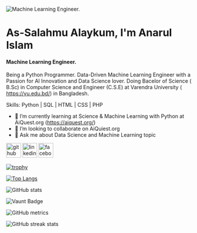 ![Machine Learning Engineer.](https://media.licdn.com/dms/image/v2/D5616AQHSuL70F3Oxrw/profile-displaybackgroundimage-shrink_350_1400/profile-displaybackgroundimage-shrink_350_1400/0/1715699610169?e=1732752000&v=beta&t=_fRzreh6HHCwtmf6g6Nz29sQsgeMsJePEN7G7NN4j6I)
# As-Salahmu Alaykum, I'm Anarul Islam
#### Machine Learning Engineer.


Being a Python Programmer. Data-Driven Machine Learning Engineer with a Passion for AI Innovation and Data Science lover. Doing Bacelor of Science ( B.Sc) in Computer Science and Engineer (C.S.E) at Varendra University ( https://vu.edu.bd/) in Bangladesh.

Skills: Python | SQL | HTML | CSS |  PHP

- 🌱 I’m currently learning at Science & Machine Learning with Python at AiQuest.org (https://aiquest.org/) 
- 👯 I’m looking to collaborate on AiQuiest.org 
- 💬 Ask me about Data Science and Machine Learning topic 


[<img src='https://cdn.jsdelivr.net/npm/simple-icons@3.0.1/icons/github.svg' alt='github' height='40'>](https://github.com/Anarulislam10)  [<img src='https://cdn.jsdelivr.net/npm/simple-icons@3.0.1/icons/linkedin.svg' alt='linkedin' height='40'>](https://www.linkedin.com/in/https://www.linkedin.com/in/islamanarul//)  [<img src='https://cdn.jsdelivr.net/npm/simple-icons@3.0.1/icons/facebook.svg' alt='facebook' height='40'>](https://www.facebook.com/https://www.facebook.com/profile.php?id=100095427528031)  

[![trophy](https://github-profile-trophy.vercel.app/?username=Anarulislam10)](https://github.com/ryo-ma/github-profile-trophy)

[![Top Langs](https://github-readme-stats.vercel.app/api/top-langs/?username=Anarulislam10)](https://github.com/anuraghazra/github-readme-stats)

![GitHub stats](https://github-readme-stats.vercel.app/api?username=Anarulislam10&show_icons=true)  

![Vaunt Badge](https://api.vaunt.dev/v1/github/entities/Anarulislam10/contributions?format=svg&private=false)  

![GitHub metrics](https://metrics.lecoq.io/Anarulislam10)  

![GitHub streak stats](https://streak-stats.demolab.com/?user=Anarulislam10)  


